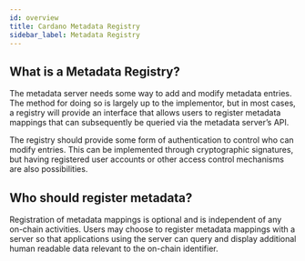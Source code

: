 ```yaml
---
id: overview
title: Cardano Metadata Registry
sidebar_label: Metadata Registry
---
```


## What is a Metadata Registry?

The metadata server needs some way to add and modify metadata entries. The method for doing so is largely up to the implementor, but in most cases, a registry will provide an interface that allows users to register metadata mappings that can subsequently be queried via the metadata server’s API.

The registry should provide some form of authentication to control who can modify entries. This can be implemented through cryptographic signatures, but having registered user accounts or other access control mechanisms are also possibilities.

## Who should register metadata?

Registration of metadata mappings is optional and is independent of any on-chain activities.
Users may choose to register metadata mappings with a server so that applications using the server can query and display additional human readable data relevant to the on-chain identifier.

